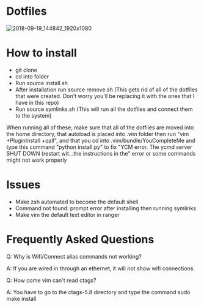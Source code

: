 # Dotfiles

![2018-09-19_144842_1920x1080](https://user-images.githubusercontent.com/30446022/45889706-1ed44180-bd8f-11e8-9a9e-07ef7399dd8b.png)

# How to install

- git clone 
- cd into folder
- Run source install.sh
- After installation run source remove.sh (This gets rid of all of the dotfiles that were created. Don't worry you'll be replacing it with the ones that I have in this repo)
- Run source symlinks.sh (This will run all the dotfiles and connect them to the system)

When running all of these, make sure that all of the dotfiles are moved into the home directory, that autoload is placed into .vim folder then run "vim +PluginInstall +qall", and that you cd into .vim/bundle/YouCompleteMe and type this command "python install.py" to fix "YCM error. The ycmd server SHUT DOWN (restart wit…the instructions in the" error or some commands might not work properly

# Issues

- Make zsh automated to become the default shell.
- Command not found: prompt error after installing then running symlinks
- Make vim the default text editor in ranger

# Frequently Asked Questions

Q: Why is Wifi/Connect alias commands not working? 

A: If you are wired in through an ethernet, it will not show wifi connections.

Q: How come vim can't read ctags?

A: You have to go to the ctags-5.8 directory and type the command sudo make install
